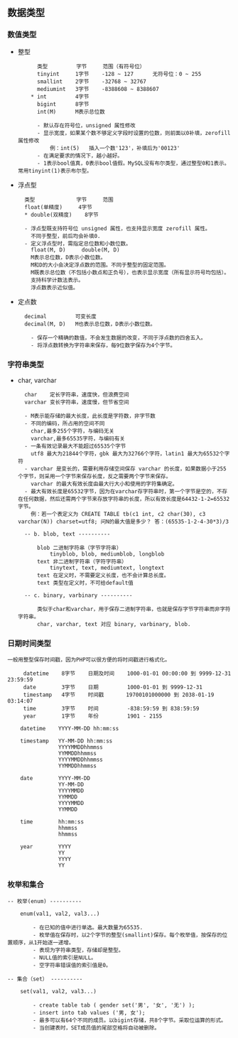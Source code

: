 ## 数据类型

### 数值类型
		
- 整型
		
		    类型         字节     范围（有符号位）
		    tinyint     1字节    -128 ~ 127      无符号位：0 ~ 255
		    smallint    2字节    -32768 ~ 32767
		    mediumint   3字节    -8388608 ~ 8388607
		  * int         4字节
		    bigint      8字节
		    int(M)      M表示总位数
		    
		    - 默认存在符号位，unsigned 属性修改
		    - 显示宽度，如果某个数不够定义字段时设置的位数，则前面以0补填，zerofill 属性修改
		        例：int(5)   插入一个数'123'，补填后为'00123'
		    - 在满足要求的情况下，越小越好。
		    - 1表示bool值真，0表示bool值假。MySQL没有布尔类型，通过整型0和1表示。常用tinyint(1)表示布尔型。
		    
- 浮点型
	
		类型             字节     范围
		float(单精度)     4字节
		* double(双精度)    8字节
		    
		- 浮点型既支持符号位 unsigned 属性，也支持显示宽度 zerofill 属性。
		  不同于整型，前后均会补填0.
		- 定义浮点型时，需指定总位数和小数位数。
		  float(M, D)     double(M, D)
		  M表示总位数，D表示小数位数。
		  M和D的大小会决定浮点数的范围。不同于整型的固定范围。
		  M既表示总位数（不包括小数点和正负号），也表示显示宽度（所有显示符号均包括）。
		  支持科学计数法表示。
		  浮点数表示近似值。
        
- 定点数
		
		decimal         可变长度
		decimal(M, D)   M也表示总位数，D表示小数位数。
		  
		  - 保存一个精确的数值，不会发生数据的改变，不同于浮点数的四舍五入。
		  - 将浮点数转换为字符串来保存，每9位数字保存为4个字节。
    
### 字符串类型

- char, varchar
		
		char    定长字符串，速度快，但浪费空间
		varchar 变长字符串，速度慢，但节省空间
		    
		- M表示能存储的最大长度，此长度是字符数，非字节数
		- 不同的编码，所占用的空间不同
		  char,最多255个字符，与编码无关
		  varchar,最多65535字符，与编码有关
		- 一条有效记录最大不能超过65535个字节
		  utf8 最大为21844个字符，gbk 最大为32766个字符，latin1 最大为65532个字符
		- varchar 是变长的，需要利用存储空间保存 varchar 的长度，如果数据小于255个字节，则采用一个字节来保存长度，反之需要两个字节来保存。
		  varchar 的最大有效长度由最大行大小和使用的字符集确定。
		- 最大有效长度是65532字节，因为在varchar存字符串时，第一个字节是空的，不存在任何数据，然后还需两个字节来存放字符串的长度，所以有效长度是64432-1-2=65532字节。
		  例：若一个表定义为 CREATE TABLE tb(c1 int, c2 char(30), c3 varchar(N)) charset=utf8; 问N的最大值是多少？ 答：(65535-1-2-4-30*3)/3
		    
		-- b. blob, text ----------
		
		    blob 二进制字符串（字节字符串）
		        tinyblob, blob, mediumblob, longblob
		    text 非二进制字符串（字符字符串）
		        tinytext, text, mediumtext, longtext
		    text 在定义时，不需要定义长度，也不会计算总长度。
		    text 类型在定义时，不可给default值
		    
		-- c. binary, varbinary ----------
		
		    类似于char和varchar，用于保存二进制字符串，也就是保存字节字符串而非字符字符串。
		    char, varchar, text 对应 binary, varbinary, blob.
		    
### 日期时间类型

	一般用整型保存时间戳，因为PHP可以很方便的将时间戳进行格式化。
	
		 datetime    8字节    日期及时间    1000-01-01 00:00:00 到 9999-12-31 23:59:59
		 date        3字节    日期         1000-01-01 到 9999-12-31
		 timestamp   4字节    时间戳       19700101000000 到 2038-01-19 03:14:07
		 time        3字节    时间         -838:59:59 到 838:59:59
		 year        1字节    年份         1901 - 2155
		    
		datetime    YYYY-MM-DD hh:mm:ss
		
		timestamp   YY-MM-DD hh:mm:ss
		            YYYYMMDDhhmmss
		            YYMMDDhhmmss
		            YYYYMMDDhhmmss
		            YYMMDDhhmmss
		            
		date        YYYY-MM-DD
		            YY-MM-DD
		            YYYYMMDD
		            YYMMDD
		            YYYYMMDD
		            YYMMDD
		            
		time        hh:mm:ss
		            hhmmss
		            hhmmss
		            
		year        YYYY
		            YY
		            YYYY
		            YY
### 枚举和集合

	-- 枚举(enum) ----------
		
		enum(val1, val2, val3...)
				
			- 在已知的值中进行单选。最大数量为65535.
			- 枚举值在保存时，以2个字节的整型(smallint)保存。每个枚举值，按保存的位置顺序，从1开始逐一递增。
			- 表现为字符串类型，存储却是整型。
			- NULL值的索引是NULL。
			- 空字符串错误值的索引值是0。
		    
	-- 集合（set） ----------
		
		set(val1, val2, val3...)
				
			- create table tab ( gender set('男', '女', '无') );
			- insert into tab values ('男, 女');
			- 最多可以有64个不同的成员。以bigint存储，共8个字节。采取位运算的形式。
			- 当创建表时，SET成员值的尾部空格将自动被删除。
			
